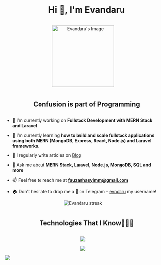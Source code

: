 <!--horizontal divider(gradiant)-->

<!--h1 without bottom border-->
<div id="user-content-toc">
  <ul align="center">
    <summary><h1 style="display: inline-block">Hi 👋, I'm Evandaru</h1></summary>
  </ul>
</div>

<div align="center">
  <img src="https://github.com/evandaru/blog-images/assets/108566614/8693742b-4b03-45df-848d-4c4ea135e892" alt="Evandaru's Image" style="width: 200px; height: auto;" />
</div>


<!--h2 without bottom border-->
<div id="user-content-toc">
  <ul align="center">
    <summary><h2 style="display: inline-block">Confusion is part of Programming</h2></summary>
  </ul>
</div>

<!--Intro start-->
- 🔭 I’m currently working on **Fullstack Development with MERN Stack and Laravel**

- 🌱 I’m currently learning **how to build and scale fullstack applications using both MERN (MongoDB, Express, React, Node.js) and Laravel frameworks.**

- 📝 I regularly write articles on [Blog](https://blog.evandaru.site/)

- 💬 Ask me about **MERN Stack, Laravel, Node.js, MongoDB, SQL and more**

- 📫 Feel free to reach me at **fauzanhasyimm@gmail.com**

- 🏠 Don't hesitate to drop me a **👋** on Telegram – [evndaru](https://t.me//evndaru) my username!
<!--Intro end-->


<!--- stats & Trophy (start) -->
<p align="center">
  <!--- stats (start) -->
  <img  title="🔥 Get streak stats for your profile at git.io/streak-stats" alt="Evandaru streak" src="https://github-readme-streak-stats.herokuapp.com/?user=evandaru&theme=dark&hide_border=false" /> 

<!--- stats (end) -->


</p>        
<!--- stats (end) -->

<!--h1 without bottom border-->
<div id="user-content-toc">
  <ul align="center">
    <summary><h2 style="display: inline-block">Technologies That I Know👨🏻‍💻</h2></summary>
  </ul>
</div>
<!--tech stack icons-->
<p align="center">
 <a href="https://skillicons.dev">
    <img src="https://skillicons.dev/icons?i=html,css,js,php,tailwind,git,eslint,react,nodejs,laravel,firebase,figma&perline=7" />
</a>
</p>


<!--profile visit count-->
<div align="center">
  
[![](https://visitcount.itsvg.in/api?id=evandaru&icon=3&color=6)](https://visitcount.itsvg.in)
  
</div>

<!--horizontal divider(gradiant)-->
<img src="https://user-images.githubusercontent.com/73097560/115834477-dbab4500-a447-11eb-908a-139a6edaec5c.gif">
